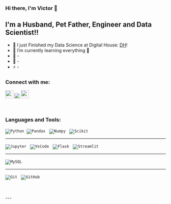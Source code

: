 ### Hi there, I'm Victor 👋

## I'm a Husband, Pet Father, Engineer and Data Scientist!!

- 🔭 I just Finished my Data Science at Digital House: [DH]!
- 🌱 I’m currently learning everything 🤣
- 👯 -
- 🥅 -
- ⚡ -

### Connect with me:

<a href="https://www.linkedin.com/in/victorcbrito/"><img src="https://img.shields.io/badge/linkedin-%230077B5.svg?&style=for-the-badge&logo=linkedin&logoColor=white" height=25></a>
<a href="https://twitter.com/Vbrito86?s=08"><img src="https://img.shields.io/twitter/follow/Vbrito86?s=08?style=flat-square"/></a>
<a href= "https://github.com/Victor-cb"> <img src="https://img.shields.io/badge/GitHub-100000?style=for-the-badge&logo=github&logoColor=white" height=25></a>
 

<br />

### Languages and Tools:

<p align="left">

<code>![Python](https://img.shields.io/badge/Python-3776AB?style=for-the-badge&logo=python&logoColor=green)</code>&nbsp;&nbsp;<code>![Pandas](https://img.shields.io/badge/Pandas-2C2D72?style=for-the-badge&logo=pandas&logoColor=white)</code> &nbsp;&nbsp;<code>![Numpy](https://img.shields.io/badge/Numpy-777BB4?style=for-the-badge&logo=numpy&logoColor=white)</code> &nbsp;&nbsp;<code>![Scikit](https://img.shields.io/badge/scikit_learn-F7931E?style=for-the-badge&logo=scikit-learn&logoColor=white)
</code> &nbsp;&nbsp;
</p>
<hr>
<p align ="left">

<code>![Jupyter](https://img.shields.io/badge/Jupyter-F37626.svg?&style=for-the-badge&logo=Jupyter&logoColor=white)</code> &nbsp;&nbsp;<code>![VsCode](https://img.shields.io/badge/Visual_Studio_Code-0078D4?style=for-the-badge&logo=visual%20studio%20code&logoColor=white)</code> &nbsp;&nbsp;<code>![Flask](https://img.shields.io/badge/Flask-000000?style=for-the-badge&logo=flask&logoColor=white)</code> &nbsp;&nbsp;<code>![Streamlit](https://img.shields.io/badge/Streamlit-FF4B4B?style=for-the-badge&logo=Streamlit&logoColor=white)</code> &nbsp;&nbsp;
</p>
<hr>

<code>![MySQL](https://img.shields.io/badge/-MySQL-black?style=flat-square&logo=mysql)</code> &nbsp;&nbsp;
<hr>

<code>![Git](https://img.shields.io/badge/-Git-black?style=flat-square&logo=git)</code> &nbsp;&nbsp;<code>![GitHub](https://img.shields.io/badge/-GitHub-181717?style=flat-square&logo=github)</code> 
>

<br />
<br />
---


[DH]: https://www.digitalhouse.com/br/
[twitter]: https://twitter.com/Vbrito86?s=08
[linkedin]: https://www.linkedin.com/in/victorcbrito/